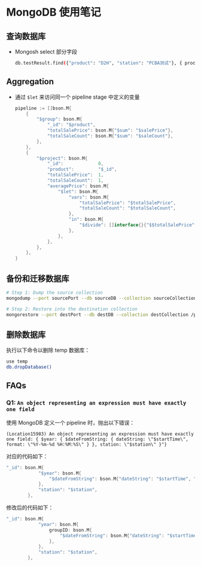 # MongoDB 使用笔记

## 查询数据库

- Mongosh select 部分字段

    ```sh
    db.testResult.find({"product": "D2H", "station": "PCBA测试"}, { product: 1, station: 1, deviceSN: 1, code: 1, startTime: 1})
    ```

## Aggregation

- 通过 `$let` 来访问同一个 pipeline stage 中定义的变量

  ```go
  pipeline := []bson.M{
      {
          "$group": bson.M{
              "_id": "$product",
              "totalSalePrice": bson.M{"$sum": "$salePrice"},
              "totalSaleCount": bson.M{"$sum": "$saleCount"},
          },
      },
      {
          "$project": bson.M{
              "_id":             0,
              "product":         "$_id",
              "totalSalePrice":  1,
              "totalSaleCount":  1,
              "averagePrice": bson.M{
                  "$let": bson.M{
                      "vars": bson.M{
                          "totalSalePrice": "$totalSalePrice",
                          "totalSaleCount": "$totalSaleCount",
                      },
                      "in": bson.M{
                          "$divide": []interface{}{"$$totalSalePrice", "$$totalSaleCount"},
                      },
                  },
              },
          },
      },
  }
  ```

## 备份和迁移数据库

```sh
# Step 1: Dump the source collection
mongodump --port sourcePort --db sourceDB --collection sourceCollection --out /path/to/dump_directory

# Step 2: Restore into the destination collection
mongorestore --port destPort --db destDB --collection destCollection /path/to/dump_directory/sourceDB/sourceCollection.bson

```

## 删除数据库

执行以下命令以删除 temp 数据库：

```sh
use temp
db.dropDatabase()
```

## FAQs

### Q1: `An object representing an expression must have exactly one field`

使用 MongoDB 定义一个 pipeline 时，抛出以下错误：

```text
(Location15983) An object representing an expression must have exactly one field: { $year: { $dateFromString: { dateString: \"$startTime\", format: \"%Y-%m-%d %H:%M:%S\" } }, station: \"$station\" }"}
```

对应的代码如下：

```go
"_id": bson.M{
            "$year": bson.M{
                "$dateFromString": bson.M{"dateString": "$startTime", "format": "%Y-%m-%d %H:%M:%S"},
            },
            "station": "$station",
        },
```

修改后的代码如下：

```go
"_id": bson.M{
            "year": bson.M{
                groupID: bson.M{
                    "$dateFromString": bson.M{"dateString": "$startTime", "format": "%Y-%m-%d %H:%M:%S"},
                },
            },
            "station": "$station",
        },
```
